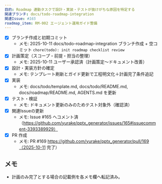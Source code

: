 ```yaml
---
目的: Roadmap 連動タスクで設計・実装・テストが抜けがちな原因を特定する
関連ブランチ: docs/todo-roadmap-integration
関連Issue: #165
roadmap_item: RM-002 エージェント運用ガイド整備
---
```


- [x] ブランチ作成と初期コミット
  - メモ: 2025-10-11 docs/todo-roadmap-integration ブランチ作成 + 空コミット `chore(todo): init roadmap checklist review`
- [x] 計画策定（スコープ・前提・担当の整理）
  - メモ: 2025-10-11 ユーザー承認済（計画策定〜ドキュメント改善）
- [x] 設計・実装方針の確定
  - メモ: テンプレート刷新とガイド更新で工程明文化＋計画完了条件追記
- [x] 実装
  - メモ: docs/todo/template.md, docs/todo/README.md, docs/roadmap/README.md, AGENTS.md を更新
- [x] テスト・検証
  - メモ: ドキュメント更新のみのためテスト対象外（確認済）
- [x] 関連Issueの更新
  - メモ: Issue #165 へコメント済（https://github.com/yurake/pptx_generator/issues/165#issuecomment-3393389929）
- [x] PR 作成
  - メモ: PR #169 https://github.com/yurake/pptx_generator/pull/169（2025-10-11 完了）

## メモ
- 計画のみ完了とする場合の記載例を各メモ欄へ転記済み。
